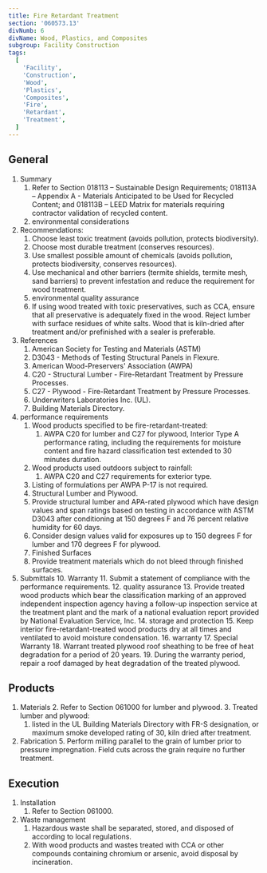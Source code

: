 ```yaml
---
title: Fire Retardant Treatment
section: '060573.13'
divNumb: 6
divName: Wood, Plastics, and Composites
subgroup: Facility Construction
tags:
  [
    'Facility',
    'Construction',
    'Wood',
    'Plastics',
    'Composites',
    'Fire',
    'Retardant',
    'Treatment',
  ]
---
```


## General

1. Summary
   1. Refer to Section 018113 – Sustainable Design Requirements; 018113A – Appendix A - Materials Anticipated to be Used for Recycled Content; and 018113B – LEED Matrix for materials requiring contractor validation of recycled content.
   1. environmental considerations
1. Recommendations:
   1. Choose least toxic treatment (avoids pollution, protects biodiversity).
   1. Choose most durable treatment (conserves resources).
   1. Use smallest possible amount of chemicals (avoids pollution, protects biodiversity, conserves resources).
   1. Use mechanical and other barriers (termite shields, termite mesh, sand barriers) to prevent infestation and reduce the requirement for wood treatment.
   1. environmental quality assurance
   1. If using wood treated with toxic preservatives, such as CCA, ensure that all preservative is adequately fixed in the wood. Reject lumber with surface residues of white salts. Wood that is kiln-dried after treatment and/or prefinished with a sealer is preferable.
1. References
   1. American Society for Testing and Materials (ASTM)
   1. D3043 - Methods of Testing Structural Panels in Flexure.
   1. American Wood-Preservers' Association (AWPA)
   1. C20 - Structural Lumber - Fire-Retardant Treatment by Pressure Processes.
   1. C27 - Plywood - Fire-Retardant Treatment by Pressure Processes.
   1. Underwriters Laboratories Inc. (UL).
   1. Building Materials Directory.
1. performance requirements
   1. Wood products specified to be fire-retardant-treated:
      1. AWPA C20 for lumber and C27 for plywood, Interior Type A performance rating, including the requirements for moisture content and fire hazard classification test extended to 30 minutes duration.
   2. Wood products used outdoors subject to rainfall:
      1. AWPA C20 and C27 requirements for exterior type.
   3. Listing of formulations per AWPA P-17 is not required.
   4. Structural Lumber and Plywood.
   5. Provide structural lumber and APA-rated plywood which have design values and span ratings based on testing in accordance with ASTM D3043 after conditioning at 150 degrees F and 76 percent relative humidity for 60 days.
   6. Consider design values valid for exposures up to 150 degrees F for lumber and 170 degrees F for plywood.
   7. Finished Surfaces
   8. Provide treatment materials which do not bleed through finished surfaces.
1. Submittals 10. Warranty 11. Submit a statement of compliance with the performance requirements. 12. quality assurance 13. Provide treated wood products which bear the classification marking of an approved independent inspection agency having a follow-up inspection service at the treatment plant and the mark of a national evaluation report provided by National Evaluation Service, Inc. 14. storage and protection 15. Keep interior fire-retardant-treated wood products dry at all times and ventilated to avoid moisture condensation. 16. warranty 17. Special Warranty 18. Warrant treated plywood roof sheathing to be free of heat degradation for a period of 20 years. 19. During the warranty period, repair a roof damaged by heat degradation of the treated plywood.

## Products

1. Materials 2. Refer to Section 061000 for lumber and plywood. 3. Treated lumber and plywood:
   1. listed in the UL Building Materials Directory with FR-S designation, or maximum smoke developed rating of 30, kiln dried after treatment.
2. Fabrication 5. Perform milling parallel to the grain of lumber prior to pressure impregnation. Field cuts across the grain require no further treatment.

## Execution

1. Installation
   1. Refer to Section 061000.
1. Waste management
   1. Hazardous waste shall be separated, stored, and disposed of according to local regulations.
   1. With wood products and wastes treated with CCA or other compounds containing chromium or arsenic, avoid disposal by incineration.
